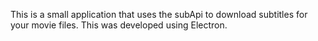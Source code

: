 This is a small application that uses the subApi to download subtitles for your movie files.
This was developed using Electron.
